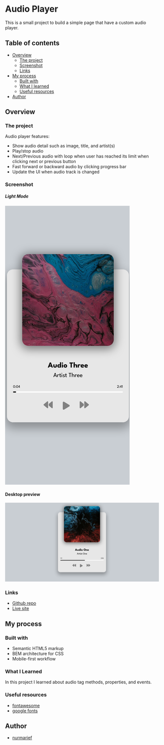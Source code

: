 # Audio Player

This is a small project to build a simple page that have a custom audio player.

## Table of contents

- [Overview](#overview)
  - [The project](#the-project)
  - [Screenshot](#screenshot)
  - [Links](#links)
- [My process](#my-process)
  - [Built with](#built-with)
  - [What I learned](#what-i-learned)
  - [Useful resources](#useful-resources)
- [Author](#author)

## Overview

### The project

Audio player features:

- Show audio detail such as image, title, and artist(s)
- Play/stop audio
- Next/Previous audio with loop when user has reached its limit when clicking next or previous button
- Fast forward or backward audio by clicking progress bar
- Update the UI when audio track is changed

### Screenshot

##### Light Mode

![Light mode preview](./result/mobile-preview.png)

#### Desktop preview

![Light mode preview](./result/desktop-preview.png)

### Links

- [Github repo](https://github.com/nurmarief/audio-player/)
- [Live site](https://nurmarief.github.io/audio-player/)

## My process

### Built with

- Semantic HTML5 markup
- BEM architecture for CSS
- Mobile-first workflow

### What I Learned

In this project I learned about audio tag methods, properties, and events.

### Useful resources

- [fontawesome](https://www.fontawesome.com/)
- [google fonts](https://www.fonts.google.com/)

## Author

- [nurmarief](https://github.com/nurmarief)
